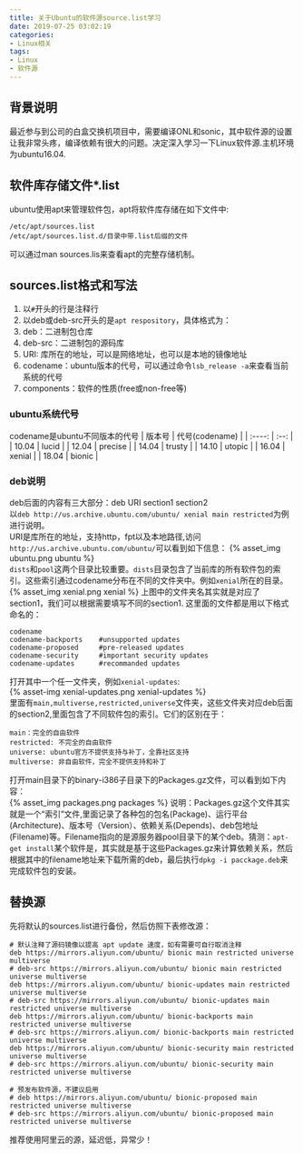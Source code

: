 ```yaml
---
title: 关于Ubuntu的软件源source.list学习
date: 2019-07-25 03:02:19
categories: 
- Linux相关
tags:
- Linux
- 软件源
---
```


## 背景说明
最近参与到公司的白盒交换机项目中，需要编译ONL和sonic，其中软件源的设置让我非常头疼，编译依赖有很大的问题。决定深入学习一下Linux软件源.主机环境为ubuntu16.04.  

## 软件库存储文件*.list  
ubuntu使用apt来管理软件包，apt将软件库存储在如下文件中:  
```
/etc/apt/sources.list
/etc/apt/sources.list.d/目录中带.list后缀的文件
```  
可以通过man sources.lis来查看apt的完整存储机制。  

## sources.list格式和写法  
1. 以`#`开头的行是注释行  
2. 以deb或deb-src开头的是`apt respository`，具体格式为：  
  1. deb：二进制包仓库  
  2. deb-src：二进制包的源码库  
  3. URI: 库所在的地址，可以是网络地址，也可以是本地的镜像地址  
  4. codename：ubuntu版本的代号，可以通过命令`lsb_release -a`来查看当前系统的代号  
  5. components：软件的性质(free或non-free等)  

### ubuntu系统代号
codename是ubuntu不同版本的代号
| 版本号 | 代号(codename) |
| :----: | :--: |
| 10.04 | lucid |
| 12.04 | precise |
| 14.04 | trusty |
| 14.10 | utopic |
| 16.04 | xenial |
| 18.04 | bionic |  

### deb说明
deb后面的内容有三大部分：deb URI section1 section2  
以`deb http://us.archive.ubuntu.com/ubuntu/ xenial main restricted`为例进行说明。  
URI是库所在的地址，支持http，fpt以及本地路径,访问`http://us.archive.ubuntu.com/ubuntu/`可以看到如下信息：
{% asset_img ubuntu.png ubuntu %}  
`dists`和`pool`这两个目录比较重要。`dists`目录包含了当前库的所有软件包的索引。这些索引通过codename分布在不同的文件夹中。例如`xenial`所在的目录。  
{% asset_img xenial.png xenial %}
上图中的文件夹名其实就是对应了section1，我们可以根据需要填写不同的section1.
这里面的文件都是用以下格式命名的：  
```
codename
codename-backports    #unsupported updates
codename-proposed	  #pre-released updates
codename-security	  #important security updates
codename-updates	  #recommanded updates
```  
打开其中一个任一文件夹，例如`xenial-updates`:  
{% asset-img xenial-updates.png xenial-updates %}  
里面有`main,multiverse,restricted,universe`文件夹，这些文件夹对应deb后面的section2,里面包含了不同软件包的索引。它们的区别在于：  
```
main：完全的自由软件
restricted: 不完全的自由软件
universe: ubuntu官方不提供支持与补丁，全靠社区支持
multiverse: 非自由软件，完全不提供支持和补丁
```  
打开main目录下的binary-i386子目录下的Packages.gz文件，可以看到如下内容：  
{% asset_img packages.png packages %}
说明：Packages.gz这个文件其实就是一个“索引”文件,里面记录了各种包的包名(Package)、运行平台(Architecture)、版本号（Version）、依赖关系(Depends)、deb包地址(Filename)等。Filename指向的是源服务器pool目录下的某个deb。猜测：`apt-get install`某个软件是，其实就是基于这些Packages.gz来计算依赖关系，然后根据其中的filename地址来下载所需的deb，最后执行`dpkg -i pacckage.deb`来完成软件包的安装。  

## 替换源
先将默认的sources.list进行备份，然后仿照下表修改源：  
```
# 默认注释了源码镜像以提高 apt update 速度，如有需要可自行取消注释
deb https://mirrors.aliyun.com/ubuntu/ bionic main restricted universe multiverse
# deb-src https://mirrors.aliyun.com/ubuntu/ bionic main restricted universe multiverse
deb https://mirrors.aliyun.com/ubuntu/ bionic-updates main restricted universe multiverse
# deb-src https://mirrors.aliyun.com/ubuntu/ bionic-updates main restricted universe multiverse
deb https://mirrors.aliyun.com/ubuntu/ bionic-backports main restricted universe multiverse
# deb-src https://mirrors.aliyun.com/ bionic-backports main restricted universe multiverse
deb https://mirrors.aliyun.com/ubuntu/ bionic-security main restricted universe multiverse
# deb-src https://mirrors.aliyun.com/ubuntu/ bionic-security main restricted universe multiverse

# 预发布软件源，不建议启用
# deb https://mirrors.aliyun.com/ubuntu/ bionic-proposed main restricted universe multiverse
# deb-src https://mirrors.aliyun.com/ubuntu/ bionic-proposed main restricted universe multiverse
```
推荐使用阿里云的源，延迟低，异常少！  

